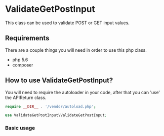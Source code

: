 # ValidateGetPostInput
This class can be used to validate POST or GET input values.

## Requirements
There are a couple things you will need in order to use this php class.
- php 5.6
- composer

## How to use ValidateGetPostInput?
You will need to require the autoloader in your code, after that you can 'use' the APIReturn class.
```php
require __DIR__ . '/vendor/autoload.php';

use ValidateGetPostInput\ValidateGetPostInput;
```

### Basic usage
